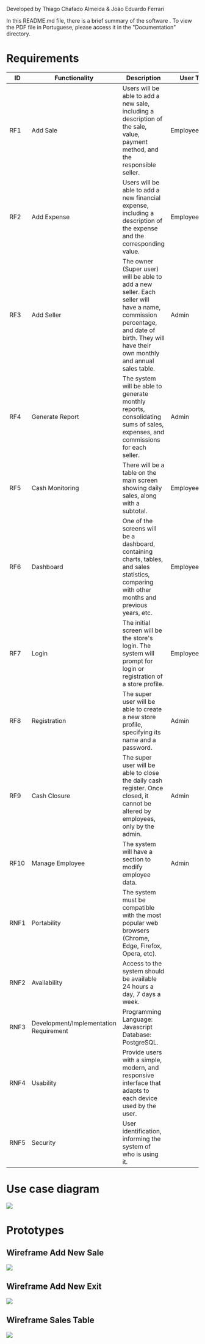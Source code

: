 Developed by Thiago Chafado Almeida & João Eduardo Ferrari



In this README.md file, there is a brief summary of the software . To view the PDF file in Portuguese, please access it in the "Documentation" directory.

<h1>Requirements</h1>

| ID   | Functionality              | Description                                                                                                                                  | User Type           |
| ---- | -------------------------- | -------------------------------------------------------------------------------------------------------------------------------------------- | ------------------- |
| RF1  | Add Sale                   | Users will be able to add a new sale, including a description of the sale, value, payment method, and the responsible seller.              | Employee/Admin      |
| RF2  | Add Expense                | Users will be able to add a new financial expense, including a description of the expense and the corresponding value.                     | Employee/Admin      |
| RF3  | Add Seller                 | The owner (Super user) will be able to add a new seller. Each seller will have a name, commission percentage, and date of birth. They will have their own monthly and annual sales table. | Admin               |
| RF4  | Generate Report            | The system will be able to generate monthly reports, consolidating sums of sales, expenses, and commissions for each seller.                | Admin               |
| RF5  | Cash Monitoring            | There will be a table on the main screen showing daily sales, along with a subtotal.                                                        | Employee/Admin      |
| RF6  | Dashboard                  | One of the screens will be a dashboard, containing charts, tables, and sales statistics, comparing with other months and previous years, etc.  | Employee/Admin               |
| RF7  | Login                      | The initial screen will be the store's login. The system will prompt for login or registration of a store profile.                            | Employee/Admin      |
| RF8  | Registration               | The super user will be able to create a new store profile, specifying its name and a password.                                             | Admin               |
| RF9  | Cash Closure               | The super user will be able to close the daily cash register. Once closed, it cannot be altered by employees, only by the admin.               | Admin               |
| RF10 | Manage Employee            | The system will have a section to modify employee data.                                                                                        | Admin               |
| RNF1 | Portability                | The system must be compatible with the most popular web browsers (Chrome, Edge, Firefox, Opera, etc).                                      |                     |
| RNF2 | Availability               | Access to the system should be available 24 hours a day, 7 days a week.                                                                       |                     |
| RNF3 | Development/Implementation Requirement | Programming Language: Javascript Database: PostgreSQL.                                                                     |                     |
| RNF4 | Usability                  | Provide users with a simple, modern, and responsive interface that adapts to each device used by the user.                                    |                     |
| RNF5 | Security                   | User identification, informing the system of who is using it.                                                                                 |                     |

<h1>Use case diagram</h1>
<img src="documentation/img/Use_Cases.png">
<h1>Prototypes</h1>
<h2>Wireframe Add New Sale</h2>
<img src="documentation/img/Wireframe - 1.png">

<h2>Wireframe Add New Exit</h2>
<img src="documentation/img/Wireframe New Exit.png">

<h2> Wireframe Sales Table</h2>
<img src="documentation/img/Wiereframe Sales Table.png">


